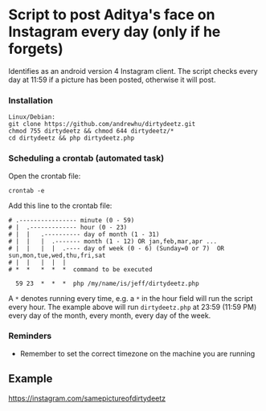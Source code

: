 # Script to post Aditya's face on Instagram every day (only if he forgets)
Identifies as an android version 4 Instagram client. 
The script checks every day at 11:59 if a picture has been posted, otherwise it will post.

### Installation
```
Linux/Debian:
git clone https://github.com/andrewhu/dirtydeetz.git
chmod 755 dirtydeetz && chmod 644 dirtydeetz/*
cd dirtydeetz && php dirtydeetz.php 
```
### Scheduling a crontab (automated task)
Open the crontab file:
```
crontab -e
```
Add this line to the crontab file:
```
# .---------------- minute (0 - 59) 
# |  .------------- hour (0 - 23)
# |  |   .---------- day of month (1 - 31)
# |  |   |  .------- month (1 - 12) OR jan,feb,mar,apr ... 
# |  |   |  |  .---- day of week (0 - 6) (Sunday=0 or 7)  OR sun,mon,tue,wed,thu,fri,sat 
# |  |   |  |  |
# *  *   *  *  *  command to be executed

  59 23  *  *  *  php /my/name/is/jeff/dirtydeetz.php
```

A `*` denotes running every time, e.g. a `*` in the hour field will run the script every hour. The example above will run `dirtydeetz.php` at 23:59 (11:59 PM) every day of the month, every month, every day of the week.
### Reminders
- Remember to set the correct timezone on the machine you are running

## Example
https://instagram.com/samepictureofdirtydeetz
